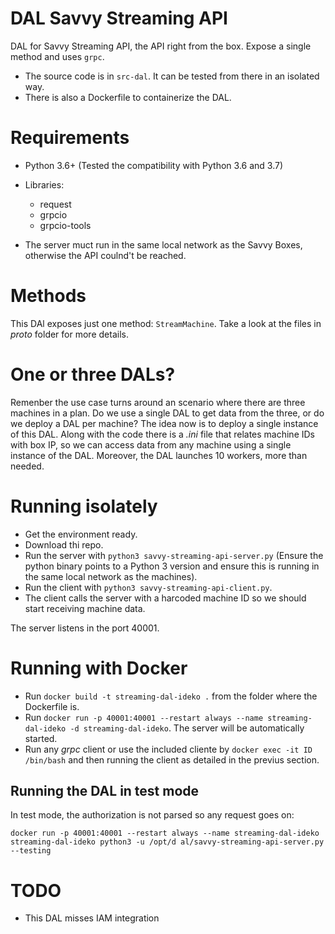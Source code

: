 # DAL Savvy Streaming API

DAL for Savvy Streaming API, the API right from the box. Expose a single method and uses `grpc`. 

* The source code is in `src-dal`. It can be tested from there in an isolated way.
* There is also a Dockerfile to containerize the DAL.

# Requirements

* Python 3.6+ (Tested the compatibility with Python 3.6 and 3.7)
* Libraries:

  * request
  * grpcio
  * grpcio-tools
  
* The server muct run in the same local network as the Savvy Boxes, otherwise the API coulnd't be reached.

# Methods

This DAl exposes just one method: `StreamMachine`. Take a look at the files in _proto_ folder for more details.

# One or three DALs?

Remenber the use case turns around an scenario where there are three machines in a plan. Do we use a single DAL to get data from the three, or do we deploy a DAL per machine? The idea now is to deploy a single instance of this DAL. Along with the code there is a _.ini_ file that relates machine IDs with box IP, so we can access data from any machine using a single instance of the DAL. Moreover, the DAL launches 10 workers, more than needed.

# Running isolately

* Get the environment ready.
* Download thi repo.
* Run the server with `python3 savvy-streaming-api-server.py` (Ensure the python binary points to a Python 3 version and ensure this is running in the same local network as the machines).
* Run the client with `python3 savvy-streaming-api-client.py`.
* The client calls the server with a harcoded machine ID so we should start receiving machine data.

The server listens in the port 40001.

# Running with Docker

* Run `docker build -t streaming-dal-ideko .` from the folder where the Dockerfile is.
* Run `docker run -p 40001:40001 --restart always --name streaming-dal-ideko -d streaming-dal-ideko`. The server will be automatically started.
* Run any _grpc_ client or use the included cliente by `docker exec -it ID /bin/bash` and then running the client as detailed in the previus section.

## Running the DAL in test mode

In test mode, the authorization is not parsed so any request goes on:

`docker run -p 40001:40001 --restart always --name streaming-dal-ideko streaming-dal-ideko python3 -u /opt/d al/savvy-streaming-api-server.py --testing`

# TODO

* This DAL misses IAM integration

